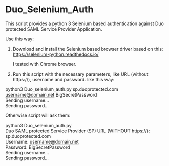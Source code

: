 # Duo_Selenium_Auth

This script provides a python 3 Selenium based authentication against Duo protected SAML Service Provider Application.

Use this way:

1. Download and install the Selenium based browser driver based on this:
   https://selenium-python.readthedocs.io/  
   
   I tested with Chrome browser. 

2. Run this script with the necessary parameters, like URL (without https://), username and password. like this way:

python3 Duo_selenium_auth.py sp.duoprotected.com username@domain.net BigSecretPassword  
Sending username...  
Sending password...    

Otherwise script will ask them:  

python3 Duo_selenium_auth.py   
Duo SAML protected Service Provider (SP) URL (WITHOUT https://): sp.duoprotected.com  
Username: username@domain.net  
Password: BigSecretPassword  
Sending username...  
Sending password...   
 
